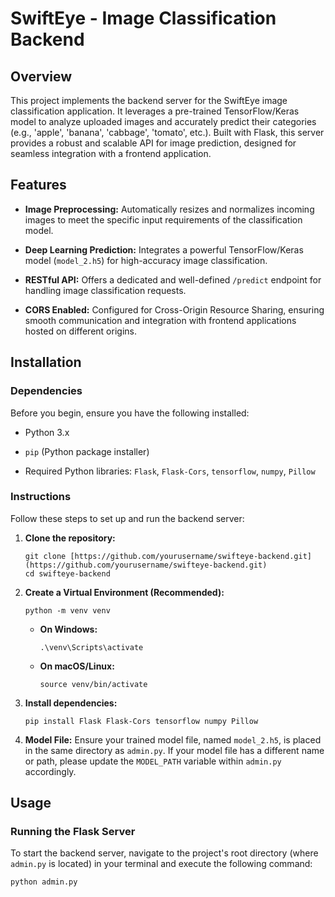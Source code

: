 # SwiftEye - Image Classification Backend

## Overview

This project implements the backend server for the SwiftEye image classification application. It leverages a pre-trained TensorFlow/Keras model to analyze uploaded images and accurately predict their categories (e.g., 'apple', 'banana', 'cabbage', 'tomato', etc.). Built with Flask, this server provides a robust and scalable API for image prediction, designed for seamless integration with a frontend application.

## Features

* **Image Preprocessing:** Automatically resizes and normalizes incoming images to meet the specific input requirements of the classification model.

* **Deep Learning Prediction:** Integrates a powerful TensorFlow/Keras model (`model_2.h5`) for high-accuracy image classification.

* **RESTful API:** Offers a dedicated and well-defined `/predict` endpoint for handling image classification requests.

* **CORS Enabled:** Configured for Cross-Origin Resource Sharing, ensuring smooth communication and integration with frontend applications hosted on different origins.

## Installation

### Dependencies

Before you begin, ensure you have the following installed:

* Python 3.x

* `pip` (Python package installer)

* Required Python libraries: `Flask`, `Flask-Cors`, `tensorflow`, `numpy`, `Pillow`

### Instructions

Follow these steps to set up and run the backend server:

1. **Clone the repository:**

   ```
   git clone [https://github.com/yourusername/swifteye-backend.git](https://github.com/yourusername/swifteye-backend.git)
   cd swifteye-backend
   
   ```

2. **Create a Virtual Environment (Recommended):**

   ```
   python -m venv venv
   
   ```

   * **On Windows:**

     ```
     .\venv\Scripts\activate
     
     ```

   * **On macOS/Linux:**

     ```
     source venv/bin/activate
     
     ```

3. **Install dependencies:**

   ```
   pip install Flask Flask-Cors tensorflow numpy Pillow
   
   ```

4. **Model File:**
   Ensure your trained model file, named `model_2.h5`, is placed in the same directory as `admin.py`. If your model file has a different name or path, please update the `MODEL_PATH` variable within `admin.py` accordingly.

## Usage

### Running the Flask Server

To start the backend server, navigate to the project's root directory (where `admin.py` is located) in your terminal and execute the following command:

```
python admin.py
